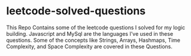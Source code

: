 # leetcode-solved-questions
This Repo Contains some of the leetcode questions I solved for my logic building. Javascript and MySql are the languages I've used in these questions. Some of the concepts like Strings, Arrays, Hashmaps, Time Complexity, and Space Complexity are covered in these Questions.
